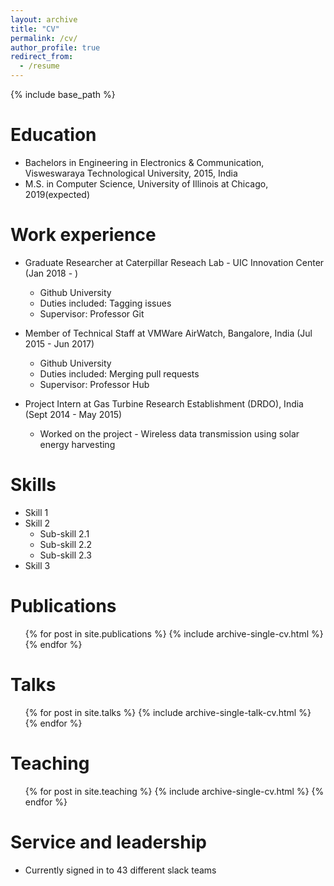 ```yaml
---
layout: archive
title: "CV"
permalink: /cv/
author_profile: true
redirect_from:
  - /resume
---
```


{% include base_path %}

Education
======
* Bachelors in Engineering in Electronics & Communication, Visweswaraya Technological University, 2015, India
* M.S. in Computer Science, University of Illinois at Chicago, 2019(expected)

Work experience
======
* Graduate Researcher at Caterpillar Reseach Lab - UIC Innovation Center (Jan 2018 - )
  * Github University
  * Duties included: Tagging issues
  * Supervisor: Professor Git

* Member of Technical Staff at VMWare AirWatch, Bangalore, India (Jul 2015 - Jun 2017)
  * Github University
  * Duties included: Merging pull requests
  * Supervisor: Professor Hub

* Project Intern at Gas Turbine Research Establishment (DRDO), India (Sept 2014 - May 2015)
  * Worked on the project - Wireless data transmission using solar energy harvesting
  
Skills
======
* Skill 1
* Skill 2
  * Sub-skill 2.1
  * Sub-skill 2.2
  * Sub-skill 2.3
* Skill 3

Publications
======
  <ul>{% for post in site.publications %}
    {% include archive-single-cv.html %}
  {% endfor %}</ul>
  
Talks
======
  <ul>{% for post in site.talks %}
    {% include archive-single-talk-cv.html %}
  {% endfor %}</ul>
  
Teaching
======
  <ul>{% for post in site.teaching %}
    {% include archive-single-cv.html %}
  {% endfor %}</ul>
  
Service and leadership
======
* Currently signed in to 43 different slack teams
